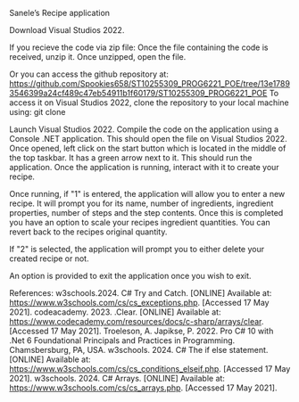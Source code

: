 Sanele’s Recipe application

Download Visual Studios 2022.

If you recieve the code via zip file: Once the file containing the code is received, unzip it.
Once unzipped, open the file.

Or you can access the github repository at: https://github.com/Spookies658/ST10255309_PROG6221_POE/tree/13e17893546399a24cf489c47eb54911b1f60179/ST10255309_PROG6221_POE 
To access it on Visual Studios 2022, clone the repository to your local machine using: git clone

Launch Visual Studios 2022.
Compile the code on the application using a Console .NET application.
This should open the file on Visual Studios 2022.
Once opened, left click on the start button which is located in the middle of the top taskbar. It has a green arrow next to it.
This should run the application.
Once the application is running, interact with it to create your recipe.

Once running, if "1" is entered, the application will allow you to enter a new recipe. It will prompt you for its name, number of ingredients, ingredient properties, number of steps and the step contents.
Once this is completed you have an option to scale your recipes ingredient quantities. You can revert back to the recipes original quantity.

If "2" is selected, the application will prompt you to either delete your created recipe or not. 

An option is provided to exit the application once you wish to exit.

References:
w3schools.2024. C# Try and Catch. [ONLINE] Available at: https://www.w3schools.com/cs/cs_exceptions.php. [Accessed 17 May 2021].
codeacademy. 2023. .Clear. [ONLINE] Available at: https://www.codecademy.com/resources/docs/c-sharp/arrays/clear. [Accessed 17 May 2021].
Troeleson, A. Japikse, P. 2022. Pro C# 10 with .Net 6 Foundational Principals and Practices in Programming. Chamsbersburg, PA, USA.
w3schools. 2024. C# The if else statement. [ONLINE] Available at: https://www.w3schools.com/cs/cs_conditions_elseif.php. [Accessed 17 May 2021].
w3schools. 2024. C# Arrays. [ONLINE] Available at: https://www.w3schools.com/cs/cs_arrays.php. [Accessed 17 May 2021].
